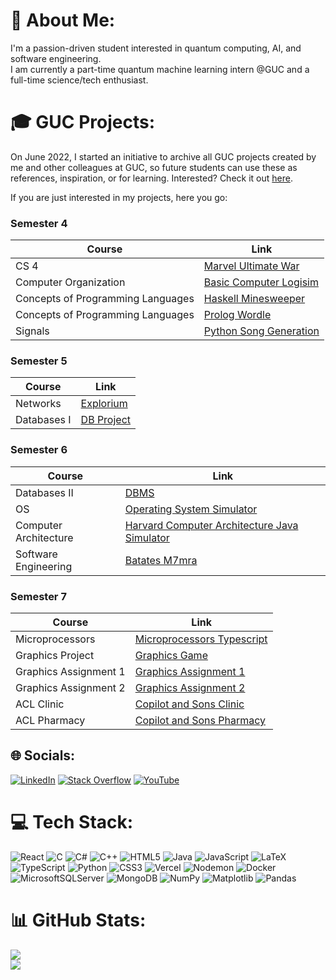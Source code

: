 # 💫 About Me:
I'm a passion-driven student interested in quantum computing, AI, and software engineering.<br> I am currently a part-time quantum machine learning intern @GUC and a full-time science/tech enthusiast.

# 🎓 GUC Projects:
On June 2022, I started an initiative to archive all GUC projects created by me and other colleagues at GUC, so future students can use these as references, inspiration, or for learning. Interested? Check it out [here](https://github.com/mathewahny/guc-projects).

If you are just interested in my projects, here you go:

### Semester 4
| Course                          | Link                                                                   |
|---------------------------------|------------------------------------------------------------------------|
| CS 4                            | [Marvel Ultimate War](https://github.com/mathewahny/marvel-ultimate-war) |
| Computer Organization           | [Basic Computer Logisim](https://github.com/mathewahny/basic-computer-logisim) |
| Concepts of Programming Languages | [Haskell Minesweeper](https://github.com/mathewahny/haskell-minesweeper) |
| Concepts of Programming Languages | [Prolog Wordle](https://github.com/mathewahny/prolog-wordle)            |
| Signals                         | [Python Song Generation](https://github.com/mathewahny/python-song-generation) |

### Semester 5
| Course   | Link                                                      |
|----------|-----------------------------------------------------------|
| Networks | [Explorium](https://github.com/mathewahny/explorium)      |
| Databases I | [DB Project](https://github.com/RafeeqQ/db-project)     |

### Semester 6
| Course                  | Link                                                                                     |
|-------------------------|------------------------------------------------------------------------------------------|
| Databases II            | [DBMS](https://github.com/mathewahny/dbms)                                               |
| OS                      | [Operating System Simulator](https://github.com/mathewahny/operating-system-simulator)   |
| Computer Architecture   | [Harvard Computer Architecture Java Simulator](https://github.com/mathewahny/harvard-computer-architecture-java-simulator) |
| Software Engineering    | [Batates M7mra](https://github.com/software-engineering-2023/Batates-M7mra)               |

### Semester 7
| Course            | Link                                                                                         |
|-------------------|----------------------------------------------------------------------------------------------|
| Microprocessors   | [Microprocessors Typescript](https://github.com/mathewahny/microprocessors-typescript)      |
| Graphics Project  | [Graphics Game](https://github.com/mathewahny/graphics-game)                                |
| Graphics Assignment 1 | [Graphics Assignment 1](https://github.com/mathewahny/graphics-assignment-1)             |
| Graphics Assignment 2 | [Graphics Assignment 2](https://github.com/mathewahny/graphics-assignment-2)             |
| ACL Clinic        | [Copilot and Sons Clinic](https://github.com/advanced-computer-lab-2023/Copilot-and-Sons-Clinic) |
| ACL Pharmacy      | [Copilot and Sons Pharmacy](https://github.com/advanced-computer-lab-2023/Copilot-and-Sons-Pharmacy) |

## 🌐 Socials:
[![LinkedIn](https://img.shields.io/badge/LinkedIn-%230077B5.svg?logo=linkedin&logoColor=white)](https://linkedin.com/in/yousefelbrolosy/) [![Stack Overflow](https://img.shields.io/badge/-Stackoverflow-FE7A16?logo=stack-overflow&logoColor=white)](https://quantumcomputing.stackexchange.com/users/12207/yousef-elbrolosy) [![YouTube](https://img.shields.io/badge/YouTube-%23FF0000.svg?logo=YouTube&logoColor=white)](https://youtube.com/@yousefelbrolosy9753) 

# 💻 Tech Stack:
![React](https://img.shields.io/badge/react-%2320232a.svg?style=for-the-badge&logo=react&logoColor=%2361DAFB) ![C](https://img.shields.io/badge/c-%2300599C.svg?style=for-the-badge&logo=c&logoColor=white) ![C#](https://img.shields.io/badge/c%23-%23239120.svg?style=for-the-badge&logo=csharp&logoColor=white) ![C++](https://img.shields.io/badge/c++-%2300599C.svg?style=for-the-badge&logo=c%2B%2B&logoColor=white) ![HTML5](https://img.shields.io/badge/html5-%23E34F26.svg?style=for-the-badge&logo=html5&logoColor=white) ![Java](https://img.shields.io/badge/java-%23ED8B00.svg?style=for-the-badge&logo=openjdk&logoColor=white) ![JavaScript](https://img.shields.io/badge/javascript-%23323330.svg?style=for-the-badge&logo=javascript&logoColor=%23F7DF1E) ![LaTeX](https://img.shields.io/badge/latex-%23008080.svg?style=for-the-badge&logo=latex&logoColor=white) ![TypeScript](https://img.shields.io/badge/typescript-%23007ACC.svg?style=for-the-badge&logo=typescript&logoColor=white) ![Python](https://img.shields.io/badge/python-3670A0?style=for-the-badge&logo=python&logoColor=ffdd54) ![CSS3](https://img.shields.io/badge/css3-%231572B6.svg?style=for-the-badge&logo=css3&logoColor=white) ![Vercel](https://img.shields.io/badge/vercel-%23000000.svg?style=for-the-badge&logo=vercel&logoColor=white) ![Nodemon](https://img.shields.io/badge/NODEMON-%23323330.svg?style=for-the-badge&logo=nodemon&logoColor=%BBDEAD) ![Docker](https://img.shields.io/badge/docker-%230db7ed.svg?style=for-the-badge&logo=docker&logoColor=white) ![MicrosoftSQLServer](https://img.shields.io/badge/Microsoft%20SQL%20Server-CC2927?style=for-the-badge&logo=microsoft%20sql%20server&logoColor=white) ![MongoDB](https://img.shields.io/badge/MongoDB-%234ea94b.svg?style=for-the-badge&logo=mongodb&logoColor=white) ![NumPy](https://img.shields.io/badge/numpy-%23013243.svg?style=for-the-badge&logo=numpy&logoColor=white) ![Matplotlib](https://img.shields.io/badge/Matplotlib-%23ffffff.svg?style=for-the-badge&logo=Matplotlib&logoColor=black) ![Pandas](https://img.shields.io/badge/pandas-%23150458.svg?style=for-the-badge&logo=pandas&logoColor=white)

# 📊 GitHub Stats:
![](https://github-readme-streak-stats.herokuapp.com/?user=YousefElbrolosy&theme=dark&hide_border=false)<br/>
![](https://github-readme-stats.vercel.app/api/top-langs/?username=YousefElbrolosy&theme=dark&hide_border=false&include_all_commits=true&count_private=true&layout=compact)

